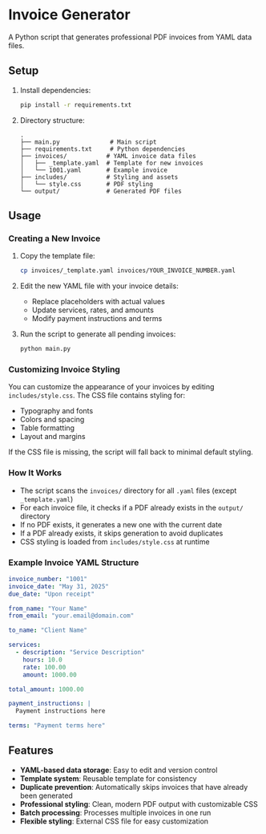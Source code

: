# Invoice Generator

A Python script that generates professional PDF invoices from YAML data files.

## Setup

1. Install dependencies:
   ```bash
   pip install -r requirements.txt
   ```

2. Directory structure:
   ```
   .
   ├── main.py              # Main script
   ├── requirements.txt     # Python dependencies
   ├── invoices/           # YAML invoice data files
   │   ├── _template.yaml  # Template for new invoices
   │   └── 1001.yaml       # Example invoice
   ├── includes/           # Styling and assets
   │   └── style.css       # PDF styling
   └── output/             # Generated PDF files
   ```

## Usage

### Creating a New Invoice

1. Copy the template file:
   ```bash
   cp invoices/_template.yaml invoices/YOUR_INVOICE_NUMBER.yaml
   ```

2. Edit the new YAML file with your invoice details:
   - Replace placeholders with actual values
   - Update services, rates, and amounts
   - Modify payment instructions and terms

3. Run the script to generate all pending invoices:
   ```bash
   python main.py
   ```

### Customizing Invoice Styling

You can customize the appearance of your invoices by editing `includes/style.css`. The CSS file contains styling for:

- Typography and fonts
- Colors and spacing
- Table formatting
- Layout and margins

If the CSS file is missing, the script will fall back to minimal default styling.

### How It Works

- The script scans the `invoices/` directory for all `.yaml` files (except `_template.yaml`)
- For each invoice file, it checks if a PDF already exists in the `output/` directory
- If no PDF exists, it generates a new one with the current date
- If a PDF already exists, it skips generation to avoid duplicates
- CSS styling is loaded from `includes/style.css` at runtime

### Example Invoice YAML Structure

```yaml
invoice_number: "1001"
invoice_date: "May 31, 2025"
due_date: "Upon receipt"

from_name: "Your Name"
from_email: "your.email@domain.com"

to_name: "Client Name"

services:
  - description: "Service Description"
    hours: 10.0
    rate: 100.00
    amount: 1000.00

total_amount: 1000.00

payment_instructions: |
  Payment instructions here

terms: "Payment terms here"
```

## Features

- **YAML-based data storage**: Easy to edit and version control
- **Template system**: Reusable template for consistency
- **Duplicate prevention**: Automatically skips invoices that have already been generated
- **Professional styling**: Clean, modern PDF output with customizable CSS
- **Batch processing**: Processes multiple invoices in one run
- **Flexible styling**: External CSS file for easy customization 
